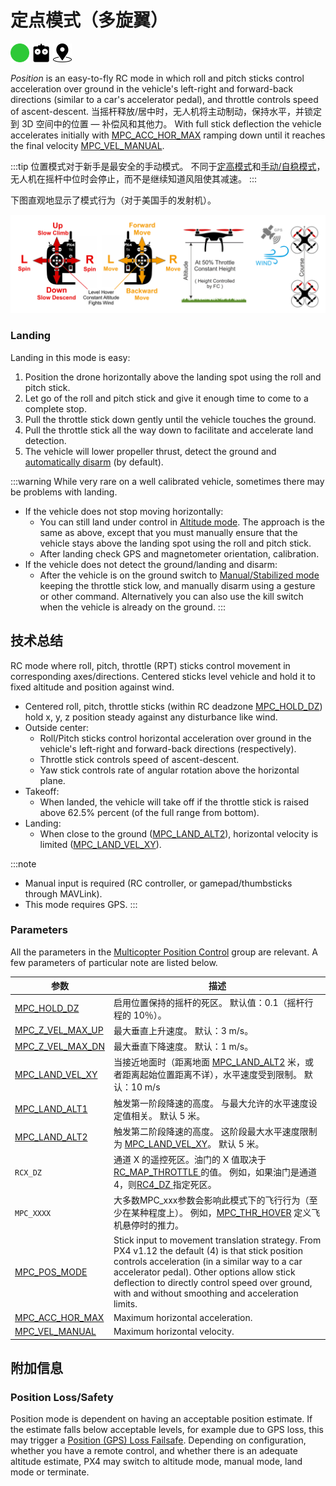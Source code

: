 # 定点模式（多旋翼）

[<img src="../../assets/site/difficulty_easy.png" title="易于飞行" width="30px" />](../getting_started/flight_modes.md#key_difficulty)&nbsp;[<img src="../../assets/site/remote_control.svg" title="需要手动或遥控控制" width="30px" />](../getting_started/flight_modes.md#key_manual)&nbsp;[<img src="../../assets/site/position_fixed.svg" title="需要定位修复（例如GPS）" width="30px" />](../getting_started/flight_modes.md#key_position_fixed)

*Position* is an easy-to-fly RC mode in which roll and pitch sticks control acceleration over ground in the vehicle's left-right and forward-back directions (similar to a car's accelerator pedal), and throttle controls speed of ascent-descent. 当摇杆释放/居中时，无人机将主动制动，保持水平，并锁定到 3D 空间中的位置 — 补偿风和其他力。 With full stick deflection the vehicle accelerates initially with [MPC_ACC_HOR_MAX](../advanced_config/parameter_reference.md#MPC_ACC_HOR_MAX) ramping down until it reaches the final velocity [MPC_VEL_MANUAL](../advanced_config/parameter_reference.md#MPC_VEL_MANUAL).

:::tip
位置模式对于新手是最安全的手动模式。 不同于[定高模式](../flight_modes/altitude_mc.md)和[手动/自稳模式](../flight_modes/manual_stabilized_mc.md)，无人机在摇杆中位时会停止，而不是继续知道风阻使其减速。
:::

下图直观地显示了模式行为（对于美国手的发射机）。

![多旋翼位置模式](../../assets/flight_modes/position_MC.png)

### Landing

Landing in this mode is easy:

1. Position the drone horizontally above the landing spot using the roll and pitch stick.
2. Let go of the roll and pitch stick and give it enough time to come to a complete stop.
3. Pull the throttle stick down gently until the vehicle touches the ground.
4. Pull the throttle stick all the way down to facilitate and accelerate land detection.
5. The vehicle will lower propeller thrust, detect the ground and [automatically disarm](../advanced_config/prearm_arm_disarm.md#auto-disarming) (by default).

:::warning
While very rare on a well calibrated vehicle, sometimes there may be problems with landing.

- If the vehicle does not stop moving horizontally: 
  - You can still land under control in [Altitude mode](../flight_modes/altitude_mc.md). The approach is the same as above, except that you must manually ensure that the vehicle stays above the landing spot using the roll and pitch stick.
  - After landing check GPS and magnetometer orientation, calibration.
- If the vehicle does not detect the ground/landing and disarm: 
  - After the vehicle is on the ground switch to [Manual/Stabilized mode](../flight_modes/manual_stabilized_mc.md) keeping the throttle stick low, and manually disarm using a gesture or other command. Alternatively you can also use the kill switch when the vehicle is already on the ground.
:::

## 技术总结

RC mode where roll, pitch, throttle (RPT) sticks control movement in corresponding axes/directions. Centered sticks level vehicle and hold it to fixed altitude and position against wind.

- Centered roll, pitch, throttle sticks (within RC deadzone [MPC_HOLD_DZ](../advanced_config/parameter_reference.md#MPC_HOLD_DZ)) hold x, y, z position steady against any disturbance like wind.
- Outside center: 
  - Roll/Pitch sticks control horizontal acceleration over ground in the vehicle's left-right and forward-back directions (respectively).
  - Throttle stick controls speed of ascent-descent.
  - Yaw stick controls rate of angular rotation above the horizontal plane.
- Takeoff: 
  - When landed, the vehicle will take off if the throttle stick is raised above 62.5% percent (of the full range from bottom).
- Landing: 
  - When close to the ground ([MPC_LAND_ALT2](#MPC_LAND_ALT2)), horizontal velocity is limited ([MPC_LAND_VEL_XY](#MPC_LAND_VEL_XY)).

:::note

- Manual input is required (RC controller, or gamepad/thumbsticks through MAVLink).
- This mode requires GPS.
:::

### Parameters

All the parameters in the [Multicopter Position Control](../advanced_config/parameter_reference.md#multicopter-position-control) group are relevant. A few parameters of particular note are listed below.

| 参数                                                                                                          | 描述                                                                                                                                                                                                                                                                                                       |
| ----------------------------------------------------------------------------------------------------------- | -------------------------------------------------------------------------------------------------------------------------------------------------------------------------------------------------------------------------------------------------------------------------------------------------------- |
| <a id="MPC_HOLD_DZ"></a>[MPC_HOLD_DZ](../advanced_config/parameter_reference.md#MPC_HOLD_DZ)             | 启用位置保持的摇杆的死区。 默认值：0.1（摇杆行程的 10％）。                                                                                                                                                                                                                                                                        |
| <a id="MPC_Z_VEL_MAX_UP"></a>[MPC_Z_VEL_MAX_UP](../advanced_config/parameter_reference.md#MPC_Z_VEL_MAX_UP) | 最大垂直上升速度。 默认：3 m/s。                                                                                                                                                                                                                                                                                      |
| <a id="MPC_Z_VEL_MAX_DN"></a>[MPC_Z_VEL_MAX_DN](../advanced_config/parameter_reference.md#MPC_Z_VEL_MAX_DN) | 最大垂直下降速度。 默认：1 m/s。                                                                                                                                                                                                                                                                                      |
| <a id="MPC_LAND_VEL_XY"></a>[MPC_LAND_VEL_XY](../advanced_config/parameter_reference.md#MPC_LAND_VEL_XY)     | 当接近地面时（距离地面 [MPC_LAND_ALT2](#MPC_LAND_ALT2) 米，或者距离起始位置距离不详），水平速度受到限制。 默认：10 m/s                                                                                                                                                                                                                        |
| <a id="MPC_LAND_ALT1"></a>[MPC_LAND_ALT1](../advanced_config/parameter_reference.md#MPC_LAND_ALT1)         | 触发第一阶段降速的高度。 与最大允许的水平速度设定值相关。 默认 5 米。                                                                                                                                                                                                                                                                    |
| <a id="MPC_LAND_ALT2"></a>[MPC_LAND_ALT2](../advanced_config/parameter_reference.md#MPC_LAND_ALT2)         | 触发第二阶段降速的高度。 这阶段最大水平速度限制为 [MPC_LAND_VEL_XY](#MPC_LAND_VEL_XY)。 默认 5 米。                                                                                                                                                                                                                                 |
| <a id="RCX_DZ"></a>`RCX_DZ`                                                                           | 通道 X 的遥控死区。油门的 X 值取决于[ RC_MAP_THROTTLE ](../advanced_config/parameter_reference.md#RC_MAP_THROTTLE)的值。 例如，如果油门是通道4，则[RC4_DZ ](../advanced_config/parameter_reference.md#RC4_DZ)指定死区。                                                                                                                   |
| <a id="MPC_xxx"></a>`MPC_XXXX`                                                                         | 大多数MPC_xxx参数会影响此模式下的飞行行为（至少在某种程度上）。 例如，[MPC_THR_HOVER](../advanced_config/parameter_reference.md#MPC_THR_HOVER) 定义飞机悬停时的推力。                                                                                                                                                                            |
| <a id="MPC_POS_MODE"></a>[MPC_POS_MODE](../advanced_config/parameter_reference.md#MPC_POS_MODE)           | Stick input to movement translation strategy. From PX4 v1.12 the default (4) is that stick position controls acceleration (in a similar way to a car accelerator pedal). Other options allow stick deflection to directly control speed over ground, with and without smoothing and acceleration limits. |
| <a id="MPC_ACC_HOR_MAX"></a>[MPC_ACC_HOR_MAX](../advanced_config/parameter_reference.md#MPC_ACC_HOR_MAX)     | Maximum horizontal acceleration.                                                                                                                                                                                                                                                                         |
| <a id="MPC_VEL_MANUAL"></a>[MPC_VEL_MANUAL](../advanced_config/parameter_reference.md#MPC_VEL_MANUAL)      | Maximum horizontal velocity.                                                                                                                                                                                                                                                                             |

## 附加信息

### Position Loss/Safety

Position mode is dependent on having an acceptable position estimate. If the estimate falls below acceptable levels, for example due to GPS loss, this may trigger a [Position (GPS) Loss Failsafe](../config/safety.md#position-gps-loss-failsafe). Depending on configuration, whether you have a remote control, and whether there is an adequate altitude estimate, PX4 may switch to altitude mode, manual mode, land mode or terminate.